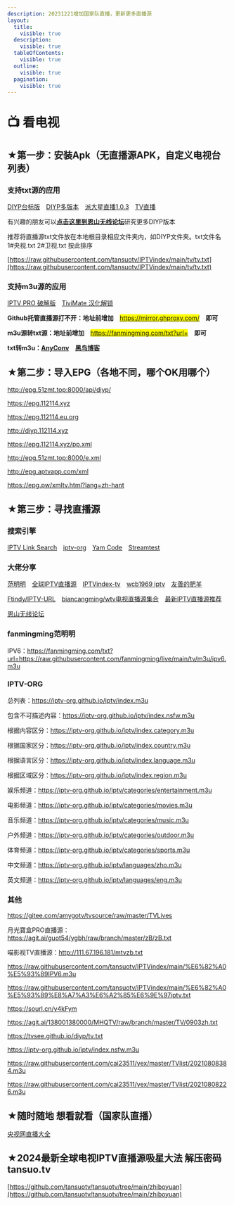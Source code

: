 ```yaml
---
description: 20231221增加国家队直播，更新更多直播源
layout:
  title:
    visible: true
  description:
    visible: true
  tableOfContents:
    visible: true
  outline:
    visible: true
  pagination:
    visible: true
---
```


# 📺 看电视

## ★第一步：安装Apk（无直播源APK，自定义电视台列表）

### 支持txt源的应用

[DIYP台标版](https://tansuo.lanzoub.com/izIp40ve9ing)　[DIYP多版本](https://sharerw.lanzoui.com/b0aevufxe)　[派大星直播1.0.3](https://tansuo.lanzoub.com/ivTWV0qkxpni)　[TV直播](https://tansuo.lanzoub.com/iTGGy0qbhc7e)

有兴趣的朋友可以[**点击这里到恩山无线论坛**](https://www.right.com.cn/forum/thread-8280295-1-1.html)研究更多DIYP版本

推荐将直播源txt文件放在本地根目录相应文件夹内，如DIYP文件夹。txt文件名 1#央视.txt 2#卫视.txt 按此排序

[https://raw.githubusercontent.com/tansuotv/IPTVindex/main/tv/tv.txt](https://raw.githubusercontent.com/tansuotv/IPTVindex/main/tv/tv.txt)

### 支持m3u源的应用

[IPTV PRO 破解版](https://www.423down.com/9788.html)　[TiviMate 汉化解锁](https://tansuo.lanzoub.com/iCe7L0z3vweb)

**Github托管直播源打不开：地址前增加**　<mark style="color:red;">https://mirror.ghproxy.com/</mark>　**即可**

**m3u源转txt源：地址前增加**　<mark style="color:red;">https://fanmingming.com/txt?url=</mark>　**即可**

**txt转m3u：**[**AnyConv**](https://anyconv.com/txt-to-m3u-converter/)　[**黑鸟博客**](https://guihet.com/tvlistconvert.html)

## ★第二步：导入EPG（各地不同，哪个OK用哪个）

http://epg.51zmt.top:8000/api/diyp/

https://epg.112114.xyz

https://epg.112114.eu.org

http://diyp.112114.xyz

https://epg.112114.xyz/pp.xml

http://epg.51zmt.top:8000/e.xml

http://epg.aptvapp.com/xml

https://epg.pw/xmltv.html?lang=zh-hant

## ★第三步：寻找直播源

### 搜索引擎

[IPTV Link Search](https://www.foodieguide.com/iptvsearch/)　[iptv-org](https://iptv-org.github.io/)　[Yam Code](https://www.yamcode.com/trending)　[Streamtest](https://streamtest.in/logs)

### 大佬分享

[范明明](https://github.com/fanmingming/live)　[全球IPTV直播源](https://github.com/iptv-org/iptv)　[IPTVindex-tv](https://github.com/tansuotv/IPTVindex/tree/main/tv)　[wcb1969 iptv](https://github.com/wcb1969/iptv)　[友善的肥羊](https://github.com/22705/IPTV-2/tree/main)

[Ftindy/IPTV-URL](https://github.com/Ftindy/IPTV-URL)　[biancangming/wtv电视直播源集合](https://github.com/biancangming/wtv)　[最新IPTV直播源推荐](https://github.com/biancangming/wtv/wiki/%E6%9C%80%E6%96%B0IPTV%E7%9B%B4%E6%92%AD%E6%BA%90m3u8%E4%B8%8B%E8%BD%BD%EF%BC%8C%E7%94%B5%E8%A7%86%E7%9B%B4%E6%92%AD%E7%BD%91%E7%AB%99%E6%8E%A8%E8%8D%90)

[恩山无线论坛](https://www.right.com.cn/forum/forum-182-1.html)

### fanmingming范明明

IPV6：https://fanmingming.com/txt?url=https://raw.githubusercontent.com/fanmingming/live/main/tv/m3u/ipv6.m3u

### IPTV-ORG

总列表：https://iptv-org.github.io/iptv/index.m3u

包含不可描述内容：https://iptv-org.github.io/iptv/index.nsfw.m3u

根据内容区分：https://iptv-org.github.io/iptv/index.category.m3u

根据国家区分：https://iptv-org.github.io/iptv/index.country.m3u

根据语言区分：https://iptv-org.github.io/iptv/index.language.m3u

根据区域区分：https://iptv-org.github.io/iptv/index.region.m3u

娱乐频道：https://iptv-org.github.io/iptv/categories/entertainment.m3u

电影频道：https://iptv-org.github.io/iptv/categories/movies.m3u

音乐频道：https://iptv-org.github.io/iptv/categories/music.m3u

户外频道：https://iptv-org.github.io/iptv/categories/outdoor.m3u

体育频道：https://iptv-org.github.io/iptv/categories/sports.m3u

中文频道：https://iptv-org.github.io/iptv/languages/zho.m3u

英文频道：https://iptv-org.github.io/iptv/languages/eng.m3u

### 其他

https://gitee.com/amygotv/tvsource/raw/master/TVLives

月光寶盒PRO直播源：https://agit.ai/guot54/ygbh/raw/branch/master/zB/zB.txt

喵影视TV直播源：http://111.67.196.181/mtvzb.txt

https://raw.githubusercontent.com/tansuotv/IPTVindex/main/%E6%82%A0%E5%93%89IPV6.m3u

https://raw.githubusercontent.com/tansuotv/IPTVindex/main/%E6%82%A0%E5%93%89%E8%A7%A3%E6%A2%85%E6%9E%97iptv.txt

https://sourl.cn/y4kFym

https://agit.ai/138001380000/MHQTV/raw/branch/master/TV/0903zh.txt

https://tvsee.github.io/diyp/tv.txt

https://iptv-org.github.io/iptv/index.nsfw.m3u

https://raw.githubusercontent.com/cai23511/yex/master/TVlist/20210808384.m3u

https://raw.githubusercontent.com/cai23511/yex/master/TVlist/20210808226.m3u

## ★随时随地 想看就看（国家队直播）

[央视网直播大全](https://tv.cctv.com/live)　

## ★2024最新全球电视IPTV直播源吸星大法 解压密码 tansuo.tv

[https://github.com/tansuotv/tansuotv/tree/main/zhiboyuan](https://github.com/tansuotv/tansuotv/tree/main/zhiboyuan)
